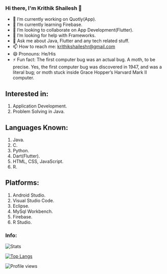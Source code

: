 ### Hi there, I'm Krithik Shailesh 👋

- 🔭 I’m currently working on Quotly(App).
- 🌱 I’m currently learning Firebase.
- 👯 I’m looking to collaborate on App Development(Flutter).
- 🤔 I’m looking for help with Frameworks.
- 💬 Ask me about Java, Flutter and any tech related stuff.
- 📫 How to reach me: krithikshaileshr@gmail.com
- 😄 Pronouns: He/His
- ⚡ Fun fact: The first computer bug was an actual bug. A moth, to be precise. Yes, the first computer bug was discovered in 1947, and was a literal bug; or moth stuck inside Grace Hopper’s Harvard Mark II computer.

## Interested in:

1. Application Development.
2. Problem Solving in Java.

## Languages Known:

1. Java.
2. C.
3. Python.
4. Dart(Flutter).
5. HTML, CSS, JavaScript.
6. R.

## Platforms:

1. Android Studio.
2. Visual Studio Code.
3. Eclipse.
4. MySql Workbench.
5. Firebase.
6. R Studio.

### Info:

![Stats](https://github-readme-stats.vercel.app/api?username=KrithikShailesh)

[![Top Langs](https://github-readme-stats.vercel.app/api/top-langs/?username=KrithikShailesh)](https://github.com/KrithikShailesh/github-readme-stats)

![Profile views](https://gpvc.arturio.dev/KrithikShailesh)

